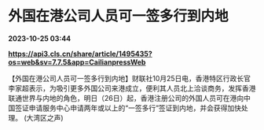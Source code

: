 # 外国在港公司人员可一签多行到内地

**2023-10-25 03:44**

**https://api3.cls.cn/share/article/1495435?os=web&sv=7.7.5&app=CailianpressWeb**

【外国在港公司人员可一签多行到内地】财联社10月25日电，香港特区行政长官李家超表示，为吸引更多外国公司来港成立，便利其人员北上洽谈商务，发挥香港联通世界与内地的角色，明日（26日）起，香港注册公司的外国人员可在港向中国签证申请服务中心申请两年或以上的“一签多行”签证到内地，并会获得加快处理。 (大湾区之声)
